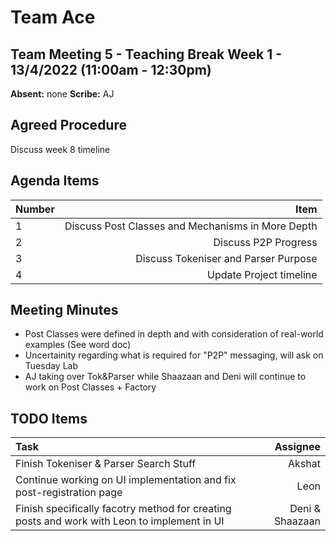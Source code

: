 # Team Ace

## Team Meeting 5 - Teaching Break Week 1 - 13/4/2022 (11:00am - 12:30pm)
**Absent:**
none
**Scribe:**
AJ

## Agreed Procedure
Discuss week 8 timeline

## Agenda Items
| Number | Item |
| :--- | ---: |
| 1 | Discuss Post Classes and Mechanisms in More Depth |
| 2 | Discuss P2P Progress |
| 3 | Discuss Tokeniser and Parser Purpose |
| 4 | Update Project timeline  |

## Meeting Minutes
- Post Classes were defined in depth and with consideration of real-world examples (See word doc)
- Uncertainity regarding what is required for "P2P" messaging, will ask on Tuesday Lab
- AJ taking over Tok&Parser while Shaazaan and Deni will continue to work on Post Classes + Factory


## TODO Items
| Task | Assignee |
| :--- | ---: |
| Finish Tokeniser & Parser Search Stuff | Akshat |
| Continue working on UI implementation and fix post-registration page | Leon |
| Finish specifically facotry method for creating posts and work with Leon to implement in UI | Deni & Shaazaan |

